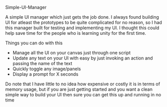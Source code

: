 Simple-UI-Manager

A simple UI manager which just gets the job done. I always found building UI for atleast the prototypes to be quite complicated for no reason, so I had this manager built
for testing and implementing my UI. I thought this could help save time for the people who is learning unity for the first time.

Things you can do with this
* Manage all the UI on your canvas just through one script
* Update any text on your UI with easy by just invoking an action and passing the name of the text
* Quickly toggle any image/panels
* Display a prompt for X seconds

Do note that I have little to no idea how expensive or costly it is in terms of memory usage, but if you are just getting started and you want a clean simple way to build
your UI then sure you can get this up and running in no time

  
